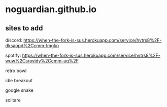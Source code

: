 # noguardian.github.io

## sites to add
discord: https://when-the-fork-is-sus.herokuapp.com/service/hvtrs8%2F-dksaopd%2Ccmm-lmgkn

spotify: https://when-the-fork-is-sus.herokuapp.com/service/hvtrs8%2F-wuw%2Csrovidy%2Ccmm-uq%2F

retro bowl

idle breakout

google snake

solitare
